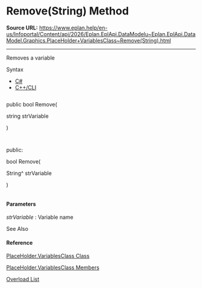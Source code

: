 # Remove(String) Method

**Source URL:** https://www.eplan.help/en-us/Infoportal/Content/api/2026/Eplan.EplApi.DataModelu~Eplan.EplApi.DataModel.Graphics.PlaceHolder+VariablesClass~Remove(String).html

---

Removes a variable

Syntax

- [C#](#i-syntax-CS)
- [C++/CLI](#i-syntax-CPP2005)

```
```
public bool Remove( 
   string strVariable
)
```
```

```
```
public:
bool Remove( 
   String^ strVariable
)
```
```

#### Parameters

*strVariable*
:   Variable name



See Also

#### Reference

[PlaceHolder.VariablesClass Class](Eplan.EplApi.DataModelu~Eplan.EplApi.DataModel.Graphics.PlaceHolder+VariablesClass.html)
  
[PlaceHolder.VariablesClass Members](Eplan.EplApi.DataModelu~Eplan.EplApi.DataModel.Graphics.PlaceHolder+VariablesClass_members.html)
  
[Overload List](Eplan.EplApi.DataModelu~Eplan.EplApi.DataModel.Graphics.PlaceHolder+VariablesClass~Remove.html)